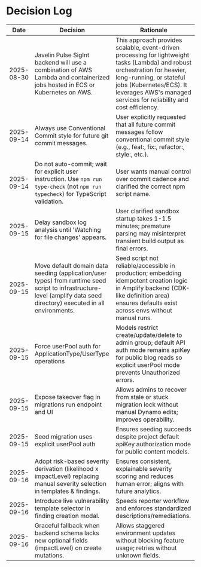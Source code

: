 # Decision Log

| Date       | Decision                                   | Rationale                  |
|------------|--------------------------------------------|----------------------------|
| 2025-08-30 | Javelin Pulse SigInt backend will use a combination of AWS Lambda and containerized jobs hosted in ECS or Kubernetes on AWS. | This approach provides scalable, event-driven processing for lightweight tasks (Lambda) and robust orchestration for heavier, long-running, or stateful jobs (Kubernetes/ECS). It leverages AWS's managed services for reliability and cost efficiency. |
| 2025-09-14 | Always use Conventional Commit style for future git commit messages. | User explicitly requested that all future commit messages follow conventional commit style (e.g., feat:, fix:, refactor:, style:, etc.). |
| 2025-09-14 | Do not auto-commit; wait for explicit user instruction. Use `npm run type-check` (not `npm run typecheck`) for TypeScript validation. | User wants manual control over commit cadence and clarified the correct npm script name. |
| 2025-09-15 | Delay sandbox log analysis until 'Watching for file changes' appears. | User clarified sandbox startup takes 1-1.5 minutes; premature parsing may misinterpret transient build output as final errors. |
| 2025-09-15 | Move default domain data seeding (application/user types) from runtime seed script to infrastructure-level (amplify data seed directory) executed in all environments. | Seed script not reliable/accessible in production; embedding idempotent creation logic in Amplify backend (CDK-like definition area) ensures defaults exist across envs without manual runs. |
| 2025-09-15 | Force userPool auth for ApplicationType/UserType operations | Models restrict create/update/delete to admin group; default API auth mode remains apiKey for public blog reads so explicit userPool mode prevents Unauthorized errors. |
| 2025-09-15 | Expose takeover flag in migrations run endpoint and UI | Allows admins to recover from stale or stuck migration lock without manual Dynamo edits; improves operability. |
| 2025-09-15 | Seed migration uses explicit userPool auth | Ensures seeding succeeds despite project default apiKey authorization mode for public content models. |
| 2025-09-16 | Adopt risk-based severity derivation (likelihood x impactLevel) replacing manual severity selection in templates & findings. | Ensures consistent, explainable severity scoring and reduces human error; aligns with future analytics. |
| 2025-09-16 | Introduce live vulnerability template selector in finding creation modal. | Speeds reporter workflow and enforces standardized descriptions/remediations. |
| 2025-09-16 | Graceful fallback when backend schema lacks new optional fields (impactLevel) on create mutations. | Allows staggered environment updates without blocking feature usage; retries without unknown fields. |
